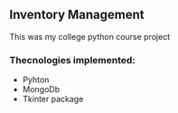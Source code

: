## Inventory Management

This was my college python course project 

### Thecnologies implemented:

- Pyhton 
- MongoDb 
- Tkinter package
